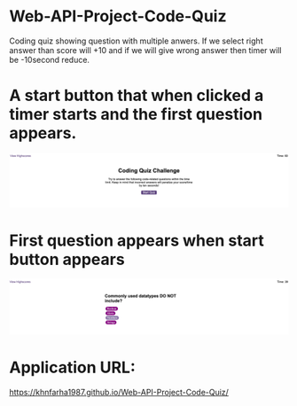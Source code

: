 # Web-API-Project-Code-Quiz
Coding quiz showing question with multiple anwers. If we select right answer than score will +10 and if we will give wrong answer then timer will be -10second reduce. 

# A start button that when clicked a timer starts and the first question appears.
![alt](./images/img-1.png)

# First question appears when start button appears
![alt](./images/img-2.png)

# Application URL:
https://khnfarha1987.github.io/Web-API-Project-Code-Quiz/
# 





